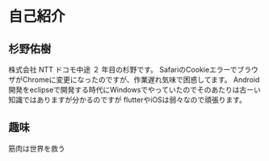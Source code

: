 # 自己紹介

## 杉野佑樹

株式会社 NTT ドコモ中途 ２ 年目の杉野です。
SafariのCookieエラーでブラウザがChromeに変更になったのですが、作業遅れ気味で困惑してます。
Android開発をeclipseで開発する時代にWindowsでやっていたのでそのあたりは古ーい知識ではありますが分かるのですが
flutterやiOSは弱々なので頑張ります。
## 趣味

筋肉は世界を救う